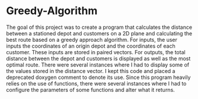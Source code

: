 # Greedy-Algorithm

The goal of this project was to create a program that calculates the distance between a stationed depot and customers on a 2D plane and calculating the best route based on a greedy approach algorithm. For inputs, the user inputs the coordinates of an origin depot and the coordinates of each customer. These inputs are stored in paired vectors. For outputs, the total distance between the depot and customers is displayed as well as the most optimal route. There were several instances where I had to display some of the values stored in the distance vector. I kept this code and placed a deprecated doxygen comment to denote its use. Since this program heavily relies on the use of functions, there were several instances where I had to configure the parameters of some functions and alter what it returns.
